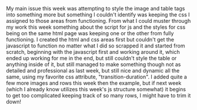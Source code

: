 My main issue this week was attempting to style the image and table tags into something more but something I couldn't identify was keeping the css I assigned to those areas from functioning. From what I could muster through my work this week something about the script for js and the styles for css being on the same html page was keeping one or the other from fully functioning. I created the html and css areas first but couldn't get the javascript to function no matter what I did so scrapped it and started from scratch, beginning with the javascript first and working around it, which ended up working for me in the end, but still couldn't style the table or anything inside of it, but still managed to make something though not as detailed and professional as last week, but still nice and dynamic all the same, using my favorite css attribute, "transition-duration". I added quite a few more images and rows this week then the example, but if next week (which I already know utilizes this week's js structure somewhat) it begins to get too complicated keeping track of so many rows, I might have to trim it down!